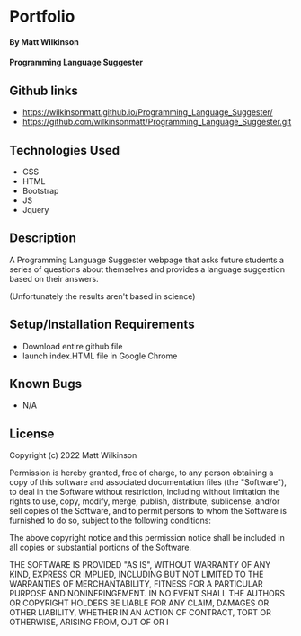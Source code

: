 # Portfolio

#### By Matt Wilkinson

#### Programming Language Suggester

## Github links
* https://wilkinsonmatt.github.io/Programming_Language_Suggester/
* https://github.com/wilkinsonmatt/Programming_Language_Suggester.git

## Technologies Used

* CSS
* HTML
* Bootstrap
* JS
* Jquery

## Description

 A Programming Language Suggester webpage that asks future students a series of questions about themselves and provides a language suggestion based on their answers. 
 
 (Unfortunately the results aren't based in science)

## Setup/Installation Requirements

* Download entire github file
* launch index.HTML file in Google Chrome

## Known Bugs

* N/A

## License

Copyright (c) 2022 Matt Wilkinson

Permission is hereby granted, free of charge, to any person obtaining a copy
of this software and associated documentation files (the "Software"), to deal
in the Software without restriction, including without limitation the rights
to use, copy, modify, merge, publish, distribute, sublicense, and/or sell
copies of the Software, and to permit persons to whom the Software is
furnished to do so, subject to the following conditions:

The above copyright notice and this permission notice shall be included in all
copies or substantial portions of the Software.

THE SOFTWARE IS PROVIDED "AS IS", WITHOUT WARRANTY OF ANY KIND, EXPRESS OR
IMPLIED, INCLUDING BUT NOT LIMITED TO THE WARRANTIES OF MERCHANTABILITY,
FITNESS FOR A PARTICULAR PURPOSE AND NONINFRINGEMENT. IN NO EVENT SHALL THE
AUTHORS OR COPYRIGHT HOLDERS BE LIABLE FOR ANY CLAIM, DAMAGES OR OTHER
LIABILITY, WHETHER IN AN ACTION OF CONTRACT, TORT OR OTHERWISE, ARISING FROM,
OUT OF OR I